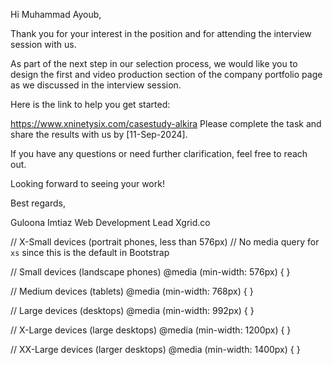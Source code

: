 Hi Muhammad Ayoub,

Thank you for your interest in the position and for attending the interview session with us.

As part of the next step in our selection process, we would like you to design the first and video production section of the company portfolio page as we discussed in the interview session.

Here is the link to help you get started:

https://www.xninetysix.com/casestudy-alkira
Please complete the task and share the results with us by [11-Sep-2024].

If you have any questions or need further clarification, feel free to reach out.

Looking forward to seeing your work!

Best regards,

Guloona Imtiaz
Web Development Lead
Xgrid.co


// X-Small devices (portrait phones, less than 576px)
// No media query for `xs` since this is the default in Bootstrap

// Small devices (landscape phones)
@media (min-width: 576px) {  }

// Medium devices (tablets)
@media (min-width: 768px) {  }

// Large devices (desktops)
@media (min-width: 992px) {  }

// X-Large devices (large desktops)
@media (min-width: 1200px) {  }

// XX-Large devices (larger desktops)
@media (min-width: 1400px) {  }
